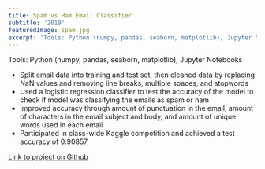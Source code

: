 ```yaml
---
title: Spam vs Ham Email Classifier
subtitle: '2019'
featuredImage: spam.jpg
excerpt: 'Tools: Python (numpy, pandas, seaborn, matplotlib), Jupyter Notebooks'
---
```

Tools: Python (numpy, pandas, seaborn, matplotlib), Jupyter Notebooks

* Split email data into training and test set, then cleaned data by replacing NaN values and removing line breaks, multiple spaces, and stopwords
* Used a logistic regression classifier to test the accuracy of the model to check if model was classifying the emails as spam or ham
* Improved accuracy through amount of punctuation in the email, amount of characters in the email subject and body, and amount of unique words used in each email
* Participated in class-wide Kaggle competition and achieved a test accuracy of 0.90857 

[Link to project on Github](https://github.com/cheahannah/spam-vs-ham-project)